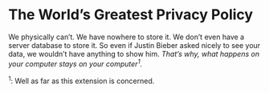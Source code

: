 # The World’s Greatest Privacy Policy

We physically can’t. We have nowhere to store it. We don’t even have a server database to store it. So even if Justin Bieber asked nicely to see your data, we wouldn’t have anything to show him.
_That’s why, what happens on your computer stays on your computer<sup>1</sup>._

<sup>1</sup>: Well as far as this extension is concerned.
